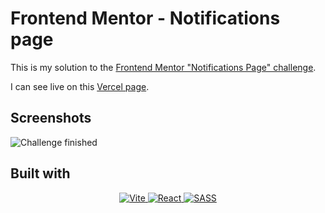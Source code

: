 # Frontend Mentor - Notifications page

This is my solution to the [Frontend Mentor "Notifications Page" challenge](https://www.frontendmentor.io/challenges/notifications-page-DqK5QAmKbC).

I can see live on this [Vercel page](https://josuesn1402-notifications-page.vercel.app).

## Screenshots

![Challenge finished](design/interactive-rating-component-finished.png)

## Built with

<div align='center'>
    <a href='https://vitejs.dev/'>
        <img src='https://skillicons.dev/icons?i=vite' alt='Vite' />
    </a>
    <a href='https://reactjs.org/'>
        <img src='https://skillicons.dev/icons?i=react' alt='React' />
    </a>
    <a href='https://sass-lang.com/'>
        <img src='https://skillicons.dev/icons?i=sass' alt=' SASS' />
    </a>
</p>
